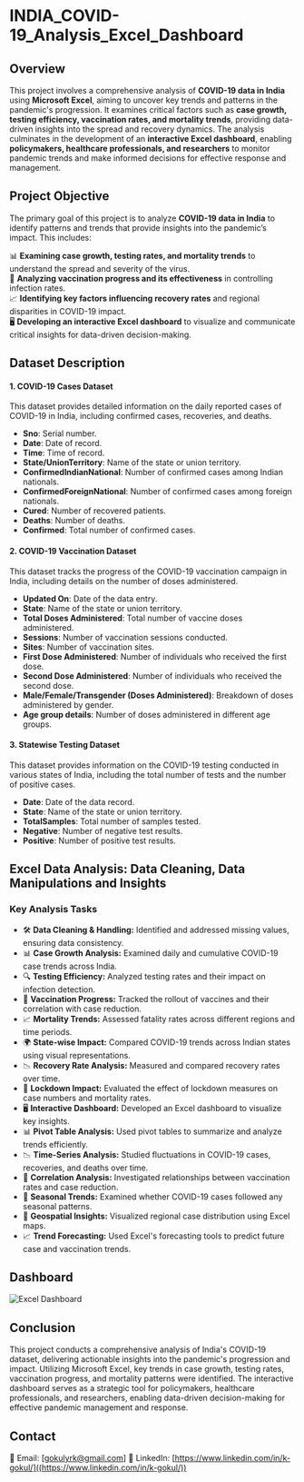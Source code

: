 # INDIA_COVID-19_Analysis_Excel_Dashboard

## Overview
This project involves a comprehensive analysis of **COVID-19 data in India** using **Microsoft Excel**, aiming to uncover key trends and patterns in the pandemic's progression. It examines critical factors such as **case growth, testing efficiency, vaccination rates, and mortality trends**, providing data-driven insights into the spread and recovery dynamics. The analysis culminates in the development of an **interactive Excel dashboard**, enabling **policymakers, healthcare professionals, and researchers** to monitor pandemic trends and make informed decisions for effective response and management.

## Project Objective

The primary goal of this project is to analyze **COVID-19 data in India** to identify patterns and trends that provide insights into the pandemic’s impact. This includes:  

📊 **Examining case growth, testing rates, and mortality trends** to understand the spread and severity of the virus.  
💉 **Analyzing vaccination progress and its effectiveness** in controlling infection rates.  
📈 **Identifying key factors influencing recovery rates** and regional disparities in COVID-19 impact.  
🖥️ **Developing an interactive Excel dashboard** to visualize and communicate critical insights for data-driven decision-making.

## Dataset Description
#### 1. COVID-19 Cases Dataset
This dataset provides detailed information on the daily reported cases of COVID-19 in India, including confirmed cases, recoveries, and deaths.
- **Sno**: Serial number.
- **Date**: Date of record.
- **Time**: Time of record.
- **State/UnionTerritory**: Name of the state or union territory.
- **ConfirmedIndianNational**: Number of confirmed cases among Indian nationals.
- **ConfirmedForeignNational**: Number of confirmed cases among foreign nationals.
- **Cured**: Number of recovered patients.
- **Deaths**: Number of deaths.
- **Confirmed**: Total number of confirmed cases.

#### 2. COVID-19 Vaccination Dataset
This dataset tracks the progress of the COVID-19 vaccination campaign in India, including details on the number of doses administered.
- **Updated On**: Date of the data entry.
- **State**: Name of the state or union territory.
- **Total Doses Administered**: Total number of vaccine doses administered.
- **Sessions**: Number of vaccination sessions conducted.
- **Sites**: Number of vaccination sites.
- **First Dose Administered**: Number of individuals who received the first dose.
- **Second Dose Administered**: Number of individuals who received the second dose.
- **Male/Female/Transgender (Doses Administered)**: Breakdown of doses administered by gender.
- **Age group details**: Number of doses administered in different age groups.
  
#### 3. Statewise Testing Dataset
This dataset provides information on the COVID-19 testing conducted in various states of India, including the total number of tests and the number of positive cases.
- **Date**: Date of the data record.
- **State**: Name of the state or union territory.
- **TotalSamples**: Total number of samples tested.
- **Negative**: Number of negative test results.
- **Positive**: Number of positive test results.

## Excel Data Analysis: Data Cleaning, Data Manipulations and Insights

### **Key Analysis Tasks**

- 🛠️ **Data Cleaning & Handling:** Identified and addressed missing values, ensuring data consistency.  
- 📊 **Case Growth Analysis:** Examined daily and cumulative COVID-19 case trends across India.  
- 🔍 **Testing Efficiency:** Analyzed testing rates and their impact on infection detection.  
- 💉 **Vaccination Progress:** Tracked the rollout of vaccines and their correlation with case reduction.  
- 📈 **Mortality Trends:** Assessed fatality rates across different regions and time periods.  
- 🌍 **State-wise Impact:** Compared COVID-19 trends across Indian states using visual representations.  
- 📉 **Recovery Rate Analysis:** Measured and compared recovery rates over time.  
- 📆 **Lockdown Impact:** Evaluated the effect of lockdown measures on case numbers and mortality rates.  
- 🖥️ **Interactive Dashboard:** Developed an Excel dashboard to visualize key insights.  
- 📊 **Pivot Table Analysis:** Used pivot tables to summarize and analyze trends efficiently.  
- 📉 **Time-Series Analysis:** Studied fluctuations in COVID-19 cases, recoveries, and deaths over time.  
- 🔗 **Correlation Analysis:** Investigated relationships between vaccination rates and case reduction.  
- 📅 **Seasonal Trends:** Examined whether COVID-19 cases followed any seasonal patterns.  
- 📌 **Geospatial Insights:** Visualized regional case distribution using Excel maps.  
- 📈 **Trend Forecasting:** Used Excel's forecasting tools to predict future case and vaccination trends.


## Dashboard

![Excel Dashboard](https://github.com/user-attachments/assets/5cf22acf-9a1e-4cc3-95d4-14f9acef1876)

## Conclusion

This project conducts a comprehensive analysis of India's COVID-19 dataset, delivering actionable insights into the pandemic's progression and impact. Utilizing Microsoft Excel, key trends in case growth, testing rates, vaccination progress, and mortality patterns were identified. The interactive dashboard serves as a strategic tool for policymakers, healthcare professionals, and researchers, enabling data-driven decision-making for effective pandemic management and response.

##  Contact

📩 Email: [gokulyrk@gmail.com]
🔗 LinkedIn: [https://www.linkedin.com/in/k-gokul/]((https://www.linkedin.com/in/k-gokul/))




